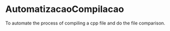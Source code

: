 # AutomatizacaoCompilacao
To automate the process of compiling a cpp file and do the file comparison.
